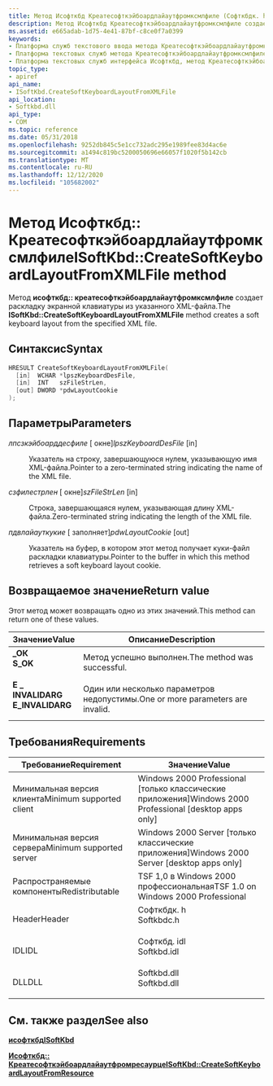 ```yaml
---
title: Метод Исофткбд Креатесофткэйбоардлайаутфромксмлфиле (Софткбдк. h)
description: Метод Исофткбд Креатесофткэйбоардлайаутфромксмлфиле создает раскладку экранной клавиатуры из указанного XML-файла.
ms.assetid: e665adab-1d75-4e41-87bf-c8ce0f7a0399
keywords:
- Платформа служб текстового ввода метода Креатесофткэйбоардлайаутфромксмлфиле
- Платформа текстовых служб метода Креатесофткэйбоардлайаутфромксмлфиле, интерфейс Исофткбд
- Платформа текстовых служб интерфейса Исофткбд, метод Креатесофткэйбоардлайаутфромксмлфиле
topic_type:
- apiref
api_name:
- ISoftKbd.CreateSoftKeyboardLayoutFromXMLFile
api_location:
- Softkbd.dll
api_type:
- COM
ms.topic: reference
ms.date: 05/31/2018
ms.openlocfilehash: 9252db845c5e1cc732adc295e1989fee83d4ac6e
ms.sourcegitcommit: a1494c819bc5200050696e66057f1020f5b142cb
ms.translationtype: MT
ms.contentlocale: ru-RU
ms.lasthandoff: 12/12/2020
ms.locfileid: "105682002"
---
```

# <a name="isoftkbdcreatesoftkeyboardlayoutfromxmlfile-method"></a><span data-ttu-id="39539-106">Метод Исофткбд:: Креатесофткэйбоардлайаутфромксмлфиле</span><span class="sxs-lookup"><span data-stu-id="39539-106">ISoftKbd::CreateSoftKeyboardLayoutFromXMLFile method</span></span>

<span data-ttu-id="39539-107">Метод **исофткбд:: креатесофткэйбоардлайаутфромксмлфиле** создает раскладку экранной клавиатуры из указанного XML-файла.</span><span class="sxs-lookup"><span data-stu-id="39539-107">The **ISoftKbd::CreateSoftKeyboardLayoutFromXMLFile** method creates a soft keyboard layout from the specified XML file.</span></span>

## <a name="syntax"></a><span data-ttu-id="39539-108">Синтаксис</span><span class="sxs-lookup"><span data-stu-id="39539-108">Syntax</span></span>


```C++
HRESULT CreateSoftKeyboardLayoutFromXMLFile(
  [in]  WCHAR *lpszKeyboardDesFile,
  [in]  INT   szFileStrLen,
  [out] DWORD *pdwLayoutCookie
);
```



## <a name="parameters"></a><span data-ttu-id="39539-109">Параметры</span><span class="sxs-lookup"><span data-stu-id="39539-109">Parameters</span></span>

<dl> <dt>

<span data-ttu-id="39539-110">*лпсзкэйбоарддесфиле* \[ окне\]</span><span class="sxs-lookup"><span data-stu-id="39539-110">*lpszKeyboardDesFile* \[in\]</span></span>
</dt> <dd>

<span data-ttu-id="39539-111">Указатель на строку, завершающуюся нулем, указывающую имя XML-файла.</span><span class="sxs-lookup"><span data-stu-id="39539-111">Pointer to a zero-terminated string indicating the name of the XML file.</span></span>

</dd> <dt>

<span data-ttu-id="39539-112">*сзфилестрлен* \[ окне\]</span><span class="sxs-lookup"><span data-stu-id="39539-112">*szFileStrLen* \[in\]</span></span>
</dt> <dd>

<span data-ttu-id="39539-113">Строка, завершающаяся нулем, указывающая длину XML-файла.</span><span class="sxs-lookup"><span data-stu-id="39539-113">Zero-terminated string indicating the length of the XML file.</span></span>

</dd> <dt>

<span data-ttu-id="39539-114">*пдвлайауткукие* \[ заполняет\]</span><span class="sxs-lookup"><span data-stu-id="39539-114">*pdwLayoutCookie* \[out\]</span></span>
</dt> <dd>

<span data-ttu-id="39539-115">Указатель на буфер, в котором этот метод получает куки-файл раскладки клавиатуры.</span><span class="sxs-lookup"><span data-stu-id="39539-115">Pointer to the buffer in which this method retrieves a soft keyboard layout cookie.</span></span>

</dd> </dl>

## <a name="return-value"></a><span data-ttu-id="39539-116">Возвращаемое значение</span><span class="sxs-lookup"><span data-stu-id="39539-116">Return value</span></span>

<span data-ttu-id="39539-117">Этот метод может возвращать одно из этих значений.</span><span class="sxs-lookup"><span data-stu-id="39539-117">This method can return one of these values.</span></span>



| <span data-ttu-id="39539-118">Значение</span><span class="sxs-lookup"><span data-stu-id="39539-118">Value</span></span>                                                                                        | <span data-ttu-id="39539-119">Описание</span><span class="sxs-lookup"><span data-stu-id="39539-119">Description</span></span>                                    |
|----------------------------------------------------------------------------------------------|------------------------------------------------|
| <dl> <span data-ttu-id="39539-120"><dt>**\_ОК**</dt></span><span class="sxs-lookup"><span data-stu-id="39539-120"><dt>**S\_OK**</dt></span></span> </dl>         | <span data-ttu-id="39539-121">Метод успешно выполнен.</span><span class="sxs-lookup"><span data-stu-id="39539-121">The method was successful.</span></span><br/>          |
| <dl> <span data-ttu-id="39539-122"><dt>**E \_ INVALIDARG**</dt></span><span class="sxs-lookup"><span data-stu-id="39539-122"><dt>**E\_INVALIDARG**</dt></span></span> </dl> | <span data-ttu-id="39539-123">Один или несколько параметров недопустимы.</span><span class="sxs-lookup"><span data-stu-id="39539-123">One or more parameters are invalid.</span></span><br/> |



 

## <a name="requirements"></a><span data-ttu-id="39539-124">Требования</span><span class="sxs-lookup"><span data-stu-id="39539-124">Requirements</span></span>



| <span data-ttu-id="39539-125">Требование</span><span class="sxs-lookup"><span data-stu-id="39539-125">Requirement</span></span> | <span data-ttu-id="39539-126">Значение</span><span class="sxs-lookup"><span data-stu-id="39539-126">Value</span></span> |
|-------------------------------------|----------------------------------------------------------------------------------------|
| <span data-ttu-id="39539-127">Минимальная версия клиента</span><span class="sxs-lookup"><span data-stu-id="39539-127">Minimum supported client</span></span><br/> | <span data-ttu-id="39539-128">Windows 2000 Professional \[только классические приложения\]</span><span class="sxs-lookup"><span data-stu-id="39539-128">Windows 2000 Professional \[desktop apps only\]</span></span><br/>                             |
| <span data-ttu-id="39539-129">Минимальная версия сервера</span><span class="sxs-lookup"><span data-stu-id="39539-129">Minimum supported server</span></span><br/> | <span data-ttu-id="39539-130">Windows 2000 Server \[только классические приложения\]</span><span class="sxs-lookup"><span data-stu-id="39539-130">Windows 2000 Server \[desktop apps only\]</span></span><br/>                                   |
| <span data-ttu-id="39539-131">Распространяемые компоненты</span><span class="sxs-lookup"><span data-stu-id="39539-131">Redistributable</span></span><br/>          | <span data-ttu-id="39539-132">TSF 1,0 в Windows 2000 профессиональная</span><span class="sxs-lookup"><span data-stu-id="39539-132">TSF 1.0 on Windows 2000 Professional</span></span><br/>                                        |
| <span data-ttu-id="39539-133">Header</span><span class="sxs-lookup"><span data-stu-id="39539-133">Header</span></span><br/>                   | <dl> <span data-ttu-id="39539-134"><dt>Софткбдк. h</dt></span><span class="sxs-lookup"><span data-stu-id="39539-134"><dt>Softkbdc.h</dt></span></span> </dl>  |
| <span data-ttu-id="39539-135">IDL</span><span class="sxs-lookup"><span data-stu-id="39539-135">IDL</span></span><br/>                      | <dl> <span data-ttu-id="39539-136"><dt>Софткбд. idl</dt></span><span class="sxs-lookup"><span data-stu-id="39539-136"><dt>Softkbd.idl</dt></span></span> </dl> |
| <span data-ttu-id="39539-137">DLL</span><span class="sxs-lookup"><span data-stu-id="39539-137">DLL</span></span><br/>                      | <dl> <span data-ttu-id="39539-138"><dt>Softkbd.dll</dt></span><span class="sxs-lookup"><span data-stu-id="39539-138"><dt>Softkbd.dll</dt></span></span> </dl> |



## <a name="see-also"></a><span data-ttu-id="39539-139">См. также раздел</span><span class="sxs-lookup"><span data-stu-id="39539-139">See also</span></span>

<dl> <dt>

[<span data-ttu-id="39539-140">**исофткбд**</span><span class="sxs-lookup"><span data-stu-id="39539-140">**ISoftKbd**</span></span>](isoftkbd.md)
</dt> <dt>

[<span data-ttu-id="39539-141">**Исофткбд:: Креатесофткэйбоардлайаутфромресаурце**</span><span class="sxs-lookup"><span data-stu-id="39539-141">**ISoftKbd::CreateSoftKeyboardLayoutFromResource**</span></span>](isoftkbd-createsoftkeyboardlayoutfromresource.md)
</dt> </dl>

 

 






